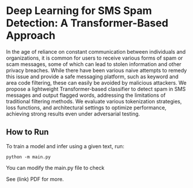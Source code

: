 # Deep Learning for SMS Spam Detection: A Transformer-Based Approach 

In the age of reliance on constant communication between individuals and organizations, it is common for users to receive various forms of spam or scam messages, some of which can lead to stolen information and other privacy breaches. While there have been various naive attempts to remedy this issue and provide a safe messaging platform, such as keyword and area code filtering, these can easily be avoided by malicious attackers. We propose a lightweight Transformer-based classifier to detect spam in SMS messages and output flagged words, addressing the limitations of traditional filtering methods. We evaluate various tokenization strategies, loss functions, and architectural settings to optimize performance, achieving strong results even under adversarial testing.

## How to Run
To train a model and infer using a given text, run:
```
python -m main.py
```

You can modify the main.py file to check 

See (link) PDF for more.
